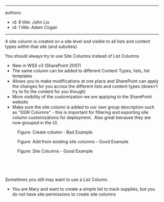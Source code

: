 

---
authors:
  - id: 8
    title: John Liu
  - id: 1
    title: Adam Cogan
---




<span class='intro'> 
  <p>A site column is created on a site level and visible to all lists and content types within that site (and subsites). </p>
<p>You should always try to use Site Columns instead of List Columns</p>
 </span>


  <ul>
    <li>New in WSS v3 (SharePoint 2007) </li>
    <li>The same column can be added to different Content Types, lists, list templates </li>
    <li>Allows you to make modifications at one place and SharePoint can apply the changes for you across the different lists and content types (doesn't try to fix the content for you though) </li>
    <li>More visibility of the customization we are applying to the SharePoint website </li>
    <li>Make sure the site column is added to our own group description such as &quot;SSW Columns&quot; - this is important for filtering and exporting site column customizations for deployment.&#160; Also great because they are now grouped in the UI.</li>
</ul>
<dl class="badImage">
    <dt><img alt="" src="/Standards/SoftwareDevelopment/RulesToBetterSharePoint/PublishingImages/ListColumn.png" /> </dt>
    <dd>Figure&#58; Create column - Bad Example </dd>
</dl>
<dl class="goodImage">
    <dt><img alt="" src="/Standards/SoftwareDevelopment/RulesToBetterSharePoint/PublishingImages/SiteColumn.png" /> </dt>
    <dd>Figure&#58; Add from existing site columns - Good Example </dd>
</dl>
<dl class="goodImage">
    <dt><img alt="" src="/Standards/SoftwareDevelopment/RulesToBetterSharePoint/PublishingImages/SSWColumns_small.jpg" /> </dt>
    <dd>Figure&#58; Site Columns - Good Example </dd>
</dl>
<p>&#160;</p>
<p>&#160;</p>
<p>Sometimes you still may want to use a List Column.</p>
<ul>
    <li>You are Mary and want to create a simple list to track supplies, but you do not have site permissions to create site columns</li>
</ul>




